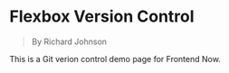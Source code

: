 # Flexbox Version Control
> By Richard Johnson

This is a Git verion control demo page for Frontend Now.


